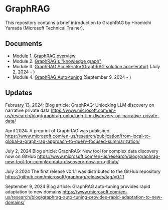 # GraphRAG

This repository contains a brief introduction to GraphRAG by Hiromichi Yamada (Microsoft Technical Trainer).

## Documents

- Module 1. [GraphRAG overview](overview.md)
- Module 2. [GraphRAG's "knowledge graph"](knowledge-graph.md)
- Module 3. [GraphRAG Accelerator(GraphRAG solution accelerator)](accelerator.md) (July 2, 2024 - )
- Module 4. [GraphRAG Auto-tuning](auto-tuning.md) (September 9, 2024 - )

## Updates

February 13, 2024: Blog article: GraphRAG: Unlocking LLM discovery on narrative private data
https://www.microsoft.com/en-us/research/blog/graphrag-unlocking-llm-discovery-on-narrative-private-data/

April 2024: A preprint of GraphRAG was published
https://www.microsoft.com/en-us/research/publication/from-local-to-global-a-graph-rag-approach-to-query-focused-summarization/

July 2, 2024 Blog article: GraphRAG: New tool for complex data discovery now on GitHub
https://www.microsoft.com/en-us/research/blog/graphrag-new-tool-for-complex-data-discovery-now-on-github/

July 3 2024 The first release v0.1.1 was distributed to the GitHub repository
https://github.com/microsoft/graphrag/releases/tag/v0.1.1

September 9, 2024 Blog article: GraphRAG auto-tuning provides rapid adaptation to new domains
https://www.microsoft.com/en-us/research/blog/graphrag-auto-tuning-provides-rapid-adaptation-to-new-domains/
